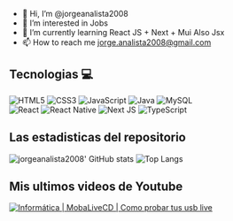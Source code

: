 - 👋 Hi, I’m @jorgeanalista2008
- 👀 I’m interested in Jobs
- 🌱 I’m currently learning React JS + Next + Mui 
      Also Jsx
- 📫 How to reach me jorge.analista2008@gmail.com


## Tecnologias 💻
![HTML5](https://img.shields.io/badge/html5-%23E34F26.svg?style=for-the-badge&logo=html5&logoColor=white)
![CSS3](https://img.shields.io/badge/css3-%231572B6.svg?style=for-the-badge&logo=css3&logoColor=white)
![JavaScript](https://img.shields.io/badge/javascript-%23323330.svg?style=for-the-badge&logo=javascript&logoColor=%23F7DF1E)
![Java](https://img.shields.io/badge/java-%23ED8B00.svg?style=for-the-badge&logo=openjdk&logoColor=white)
![MySQL](https://img.shields.io/badge/mysql-%2300f.svg?style=for-the-badge&logo=mysql&logoColor=white)
<br/>
![React](https://img.shields.io/badge/react-%2320232a.svg?style=for-the-badge&logo=react&logoColor=%2361DAFB)
![React Native](https://img.shields.io/badge/react_native-%2320232a.svg?style=for-the-badge&logo=react&logoColor=%2361DAFB)
![Next JS](https://img.shields.io/badge/Next-black?style=for-the-badge&logo=next.js&logoColor=white)
![TypeScript](https://img.shields.io/badge/typescript-%23007ACC.svg?style=for-the-badge&logo=typescript&logoColor=white)


## Las estadisticas del repositorio
![jorgeanalista2008' GitHub stats](https://github-readme-stats.vercel.app/api?username=jorgeanalista2008&show_icons=true&theme=dark) ![Top Langs](https://github-readme-stats.vercel.app/api/top-langs/?username=jorgeanalista2008&layout=compact&theme=dark)

## Mis ultimos videos de Youtube
<!-- BEGIN YOUTUBE-CARDS -->
[![Informática | MobaLiveCD | Como probar tus usb live](https://youtu.be/HT8gmzVxB4M?si=YHUA_Syu7LCyEYGR "Informática | MobaLiveCD | Como probar tus usb live")](https://youtu.be/HT8gmzVxB4M?si=YHUA_Syu7LCyEYGR)
<!---
jorgeanalista2008/jorgeanalista2008 is a ✨ special ✨ repository because its `README.md` (this file) appears on your GitHub profile.
You can click the Preview link to take a look at your changes.
--->
